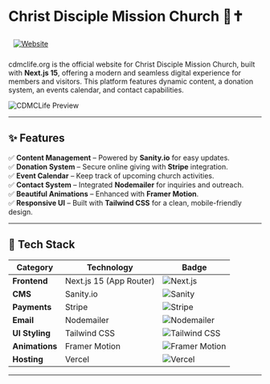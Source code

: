 # Christ Disciple Mission Church 🌱✝️  
<a href="https://cdmclife.org" target="_blank" rel="noopener noreferrer" style="margin: 10px; display: inline-block;">
  <img src="https://img.shields.io/badge/Website-Live-blue" alt="Website">
</a>

cdmclife.org is the official website for Christ Disciple Mission Church, built with **Next.js 15**, offering a modern and seamless digital experience for members and visitors. This platform features dynamic content, a donation system, an events calendar, and contact capabilities.

<!-- For the image, replace 'your-image-path.jpg' with your actual image path -->
![CDMCLife Preview](./public/website-preview.png)

---

## ✨ Features  
✅ **Content Management** – Powered by **Sanity.io** for easy updates.  
✅ **Donation System** – Secure online giving with **Stripe** integration.  
✅ **Event Calendar** – Keep track of upcoming church activities.  
✅ **Contact System** – Integrated **Nodemailer** for inquiries and outreach.  
✅ **Beautiful Animations** – Enhanced with **Framer Motion**.  
✅ **Responsive UI** – Built with **Tailwind CSS** for a clean, mobile-friendly design.  

---

## 🚀 Tech Stack  
| **Category**     | **Technology**         | **Badge** |
|-----------------|----------------------|----------|
| **Frontend**     | Next.js 15 (App Router)  | ![Next.js](https://img.shields.io/badge/Next.js-000000?logo=next.js&logoColor=white) |
| **CMS**          | Sanity.io             | ![Sanity](https://img.shields.io/badge/Sanity.io-ff2d20?logo=sanity&logoColor=white) |
| **Payments**     | Stripe                | ![Stripe](https://img.shields.io/badge/Stripe-6267E1?logo=stripe&logoColor=white) |
| **Email**        | Nodemailer            | ![Nodemailer](https://img.shields.io/badge/Nodemailer-yellow?logo=gmail&logoColor=white) |
| **UI Styling**   | Tailwind CSS          | ![Tailwind CSS](https://img.shields.io/badge/Tailwind%20CSS-38B2AC?logo=tailwind-css&logoColor=white) |
| **Animations**   | Framer Motion         | ![Framer Motion](https://img.shields.io/badge/Framer%20Motion-0055FF?logo=framer&logoColor=white) |
| **Hosting**      | Vercel                | ![Vercel](https://img.shields.io/badge/Vercel-000000?logo=vercel&logoColor=white) |

---
